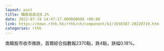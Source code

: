 ```yaml
---
layout: post
title: 韓股低收近0.2%
date: 2022-07-19 14:47:17.000000000 +08:00
link: https://news.rthk.hk/rthk/ch/component/k2/1658387-20220719.htm
categories: rthk
---
```


南韓股市收市微跌，首爾綜合指數報2370點，跌4點，跌幅0.18%。
